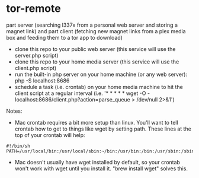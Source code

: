 # tor-remote
part server (searching l337x from a personal web server and storing a magnet link) and part client (fetching new magnet links from a plex media box and feeding them to a tor app to download)

* clone this repo to your public web server (this service will use the server.php script)
* clone this repo to your home media server (this service will use the client.php script)
* run the built-in php server on your home machine (or any web server): php -S localhost:8686
* schedule a task (i.e. crontab) on your home media machine to hit the client script at a regular interval (i.e. '* * * * * wget -O - localhost:8686/client.php?action=parse_queue > /dev/null 2>&1')

Notes:
* Mac crontab requires a bit more setup than linux.  You'll want to tell crontab how to get to things like wget by setting path.  These lines at the top of your crontab will help:

```
#!/bin/sh
PATH=/usr/local/bin:/usr/local/sbin:~/bin:/usr/bin:/bin:/usr/sbin:/sbin
```

* Mac doesn't usually have wget installed by default, so your crontab won't work with wget until you install it.  "brew install wget" solves this.
